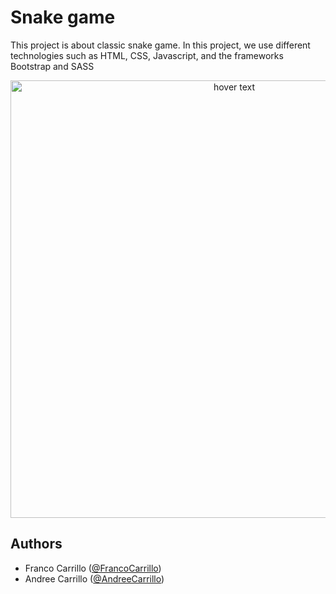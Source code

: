 # Snake game

This project is about classic snake game. In this project, we use different technologies such as HTML, CSS, Javascript, and the frameworks Bootstrap and SASS

<p align="center">
  <img src="https://miro.medium.com/max/1838/1*dQzFEaAHwxouaImAuUd3EQ.gif" width="700" title="hover text">
</p>

## Authors
- Franco Carrillo ([@FrancoCarrillo](https://github.com/FrancoCarrillo))
- Andree Carrillo ([@AndreeCarrillo](https://github.com/AndreeCarrillo))
